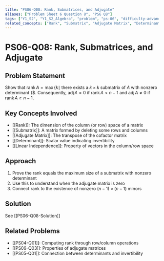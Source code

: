```yaml
---
title: "PS06-Q08: Rank, Submatrices, and Adjugate"
aliases: ["Problem Sheet 6 Question 8", "PS6 Q8"]
tags: ["Y1_S2", "Y1_S2_Algebra", "problem", "ps-06", "difficulty-advanced"]
related_concepts: ["Rank", "Submatrix", "Adjugate Matrix", "Determinant", "Linear Independence"]
---
```


# PS06-Q08: Rank, Submatrices, and Adjugate

## Problem Statement
Show that $\operatorname{rank} A=\max \{k \mid$ there exists a $k \times k$ submatrix of $A$ with nonzero determinant \}$. Consequently, $\operatorname{adj} A=0$ if $\operatorname{rank} A<n-1$ and $\operatorname{adj} A \neq 0$ if $\operatorname{rank} A \geq n-1$.

## Key Concepts Involved
- [[Rank]]: The dimension of the column (or row) space of a matrix
- [[Submatrix]]: A matrix formed by deleting some rows and columns
- [[Adjugate Matrix]]: The transpose of the cofactor matrix
- [[Determinant]]: Scalar value indicating invertibility
- [[Linear Independence]]: Property of vectors in the column/row space

## Approach
1. Prove the rank equals the maximum size of a submatrix with nonzero determinant
2. Use this to understand when the adjugate matrix is zero
3. Connect rank to the existence of nonzero $(n-1) \times (n-1)$ minors

## Solution
See [[PS06-Q08-Solution]]

## Related Problems
- [[PS04-Q01]]: Computing rank through row/column operations
- [[PS06-Q03]]: Properties of adjugate matrices
- [[PS05-Q01]]: Connection between determinants and invertibility
